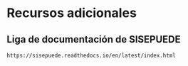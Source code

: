 # Recursos adicionales

## Liga de documentación de SISEPUEDE

```
https://sisepuede.readthedocs.io/en/latest/index.html
```